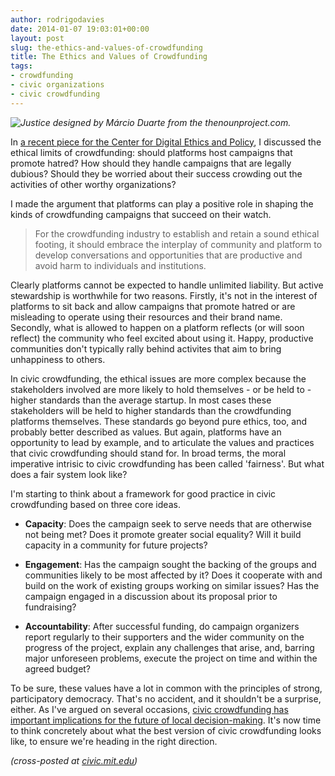 ```yaml
---
author: rodrigodavies
date: 2014-01-07 19:03:01+00:00
layout: post
slug: the-ethics-and-values-of-crowdfunding
title: The Ethics and Values of Crowdfunding
tags:
- crowdfunding
- civic organizations
- civic crowdfunding
---
```


_![Justice designed by Márcio Duarte from the thenounproject.com.](/blog/img/justice.png)_

In [a recent piece for the Center for Digital Ethics and Policy](http://digitalethics.org/essays/the-ethics-of-crowdfunding/), I discussed the ethical limits of crowdfunding: should platforms host campaigns that promote hatred? How should they handle campaigns that are legally dubious? Should they be worried about their success crowding out the activities of other worthy organizations?

I made the argument that platforms can play a positive role in shaping the kinds of crowdfunding campaigns that succeed on their watch.
>For the crowdfunding industry to establish and retain a sound ethical footing, it should embrace the interplay of community and platform to develop conversations and opportunities that are productive and avoid harm to individuals and institutions.

Clearly platforms cannot be expected to handle unlimited liability. But active stewardship is worthwhile for two reasons. Firstly, it's not in the interest of platforms to sit back and allow campaigns that promote hatred or are misleading to operate using their resources and their brand name. Secondly, what is allowed to happen on a platform reflects (or will soon reflect) the community who feel excited about using it. Happy, productive communities don't typically rally behind activites that aim to bring unhappiness to others.

In civic crowdfunding, the ethical issues are more complex because the stakeholders involved are more likely to hold themselves - or be held to - higher standards than the average startup. In most cases these stakeholders will be held to higher standards than the crowdfunding platforms themselves. These standards go beyond pure ethics, too, and probably better described as values. But again, platforms have an opportunity to lead by example, and to articulate the values and practices that civic crowdfunding should stand for. In broad terms, the moral imperative intrisic to civic crowdfunding has been called 'fairness'. But what does a fair system look like? 

I'm starting to think about a framework for good practice in civic crowdfunding based on three core ideas.

* **Capacity**: Does the campaign seek to serve needs that are otherwise not being met? Does it promote greater social equality? Will it build capacity in a community for future projects?

* **Engagement**: Has the campaign sought the backing of the groups and communities likely to be most affected by it? Does it cooperate with and build on the work of existing groups working on similar issues? Has the campaign engaged in a discussion about its proposal prior to fundraising? 

* **Accountability**: After successful funding, do campaign organizers report regularly to their supporters and the wider community on the progress of the project, explain any challenges that arise, and, barring major unforeseen problems, execute the project on time and within the agreed budget?

To be sure, these values have a lot in common with the principles of strong, participatory democracy. That's no accident, and it shouldn't be a surprise, either. As I've argued on several occasions, [civic crowdfunding has important implications for the future of local decision-making](/2013/12/03/whats-civic-about-civic-crowdfunding.html). It's now time to think concretely about what the best version of civic crowdfunding looks like, to ensure we're heading in the right direction.

_(cross-posted at [civic.mit.edu](http://civic.mit.edu/blog/rodrigodavies/the-ethics-and-values-of-crowdfunding))_